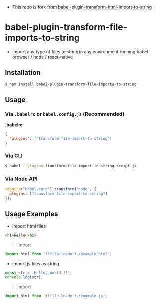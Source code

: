 - This repo is fork from [babel-plugin-transform-html-import-to-string](https://github.com/yeiniel/babel-plugin-transform-html-import-to-string)

# babel-plugin-transform-file-imports-to-string

- import any type of files to string in any environment running babel browser / node / react-native 

## Installation

```sh
$ npm install babel-plugin-transform-file-imports-to-string
```
## Usage

### Via `.babelrc` or `babel.config.js` (Recommended)

**.babelrc**

```json
{
  "plugins": ["transform-file-import-to-string"]
}
```

### Via CLI

```sh
$ babel --plugins transform-file-import-to-string script.js
```

### Via Node API

```javascript
require("babel-core").transform("code", {
  plugins: ["transform-file-import-to-string"]
});
```


## Usage Examples

- import html files
```html
<h1>Hello</h1>
```

> Import

```js
import html from '!!file-loader!./example.html';
```


- import js files as string
```js
const str = 'Hello, World !!';
console.log(str);

```

> Import

```js
import html from '!!file-loader!./example.js';
```
